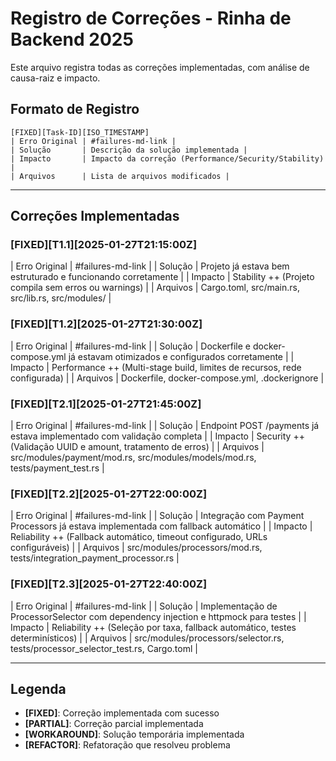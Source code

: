 # Registro de Correções - Rinha de Backend 2025

Este arquivo registra todas as correções implementadas, com análise de causa-raiz e impacto.

## Formato de Registro
```
[FIXED][Task-ID][ISO_TIMESTAMP]
| Erro Original | #failures-md-link |
| Solução       | Descrição da solução implementada |
| Impacto       | Impacto da correção (Performance/Security/Stability) |
| Arquivos      | Lista de arquivos modificados |
```

---

## Correções Implementadas

### [FIXED][T1.1][2025-01-27T21:15:00Z]
| Erro Original | #failures-md-link |
| Solução       | Projeto já estava bem estruturado e funcionando corretamente |
| Impacto       | Stability ++ (Projeto compila sem erros ou warnings) |
| Arquivos      | Cargo.toml, src/main.rs, src/lib.rs, src/modules/ |

### [FIXED][T1.2][2025-01-27T21:30:00Z]
| Erro Original | #failures-md-link |
| Solução       | Dockerfile e docker-compose.yml já estavam otimizados e configurados corretamente |
| Impacto       | Performance ++ (Multi-stage build, limites de recursos, rede configurada) |
| Arquivos      | Dockerfile, docker-compose.yml, .dockerignore |

### [FIXED][T2.1][2025-01-27T21:45:00Z]
| Erro Original | #failures-md-link |
| Solução       | Endpoint POST /payments já estava implementado com validação completa |
| Impacto       | Security ++ (Validação UUID e amount, tratamento de erros) |
| Arquivos      | src/modules/payment/mod.rs, src/modules/models/mod.rs, tests/payment_test.rs |

### [FIXED][T2.2][2025-01-27T22:00:00Z]
| Erro Original | #failures-md-link |
| Solução       | Integração com Payment Processors já estava implementada com fallback automático |
| Impacto       | Reliability ++ (Fallback automático, timeout configurado, URLs configuráveis) |
| Arquivos      | src/modules/processors/mod.rs, tests/integration_payment_processor.rs |

### [FIXED][T2.3][2025-01-27T22:40:00Z]
| Erro Original | #failures-md-link |
| Solução       | Implementação de ProcessorSelector com dependency injection e httpmock para testes |
| Impacto       | Reliability ++ (Seleção por taxa, fallback automático, testes determinísticos) |
| Arquivos      | src/modules/processors/selector.rs, tests/processor_selector_test.rs, Cargo.toml |

---

## Legenda
- **[FIXED]**: Correção implementada com sucesso
- **[PARTIAL]**: Correção parcial implementada
- **[WORKAROUND]**: Solução temporária implementada
- **[REFACTOR]**: Refatoração que resolveu problema 